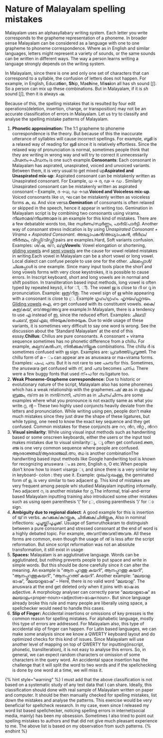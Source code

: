 # Nature of Malayalam spelling mistakes

Malayalam uses an alphasyllabary writing system. Each letter you  write corresponds to the grapheme representation of a phoneme. In  broader sense Malayalam can be considered as a language with one to one   grapheme to phoneme correspondence. Where as in English and similar  languages, letters might represent a variety of sounds, or the same  sounds can be written in different ways. The way a person learns writing  a language strongly depends on the writing system.

In Malayalam, since there is one and only one set of characters that  can correspond to a syllable, the confusion of letters does not happen.  For example, in English, Educa**tio**n, **Sh**ip, Ma**ch**ine, Mi**ssi**on all has sh sound \[ʃ\]. So a person can mix up these combinations. But in Malayalam, if it is _sh_ sound \[ʃ\], then it is always ഷ.

Because of this, the spelling mistakes that is resulted by four edit  operations\(deletion, insertion, change, or transposition\) may not be an  accurate classification of errors in Malayalam.  Let us try to classify  and analyse the spelling mistake patterns of Malayalam.  


1. **Phonetic approximation:** The 1:1 grapheme to  phoneme correspondence is the theory. But because of this the inaccurate  utterance of syllables will cause incorrect spellings. For example,  ബൂമി is a relaxed way of reading for ഭൂമി since it is relatively  effortless. Since the relaxed way of pronunciation is normal, sometimes  people think that they are writing in wrong way and will try to correct  it unnecessarily പീഢനം-&gt;പീഡനം is one such example.**Consonants**:  Each consonant in Malayalam has aspirated, unaspirated, voiced and  unvoiced variants. Between them, it is very usual to get mixed up**Aspirated and Unaspirated mix-up**:  Aspirated consonant can be mistakenly written as  Unaspirated  consonant. For Example, ധ -&gt; ദ, ഢ -&gt; ഡ . Similarly Unaspirated  consonant can be mistakenly written as aspirated consonant – Example, ദ  -&gt;ധ, ഡ -&gt;ഢ.**Voiced and Voiceless mix-up**. Voiced consonants like ഗ, ഘ can be mistakenly written as voiceless forms ക, ഖ. And vice versa.**Gemination**  of consonants is often relaxed or skipped in the speech, hence it  appear in writing too. Gemination in Malayalam script is by combining  two consonants using virama. നീലതാമര/നീലത്താമര is an example for this  kind of mistakes. There are a few debatable words too, like  സ്വർണം/സ്വർണ്ണം, പാർടി/പാർട്ടി. Another way of consonant stress  indication is by using _Unaspirated Consonant + Virama + Aspirated Consonant_. അദ്ധ്യാപകൻ/അധ്യാപകൻ, തീർഥം/തീർത്ഥം, വിഡ്ഡി/വിഡ്ഢി pairs are examples.Hard, Soft variants confusion. Examples: ശ/ഷ, ര/റ, ല/ള**Vowels**: Vowel elongation or shortening, [gliding vowels](https://en.wikipedia.org/wiki/Diphthong) and [semi vowels](https://en.wikipedia.org/wiki/Semivowel) are the cause for vowel related mistakes in writing.Each  vowel in Malayalam can be a short vowel or long vowel. Local dialect  can confuse people to use one for the other. ചിലപ്പൊൾ/ചിലപ്പോൾ is one  example. Since many input tools place the short and long vowels forms  with very close keystrokes, it is possible to cause errors. In Inscript  keyboard, short and long vowels are in normal and shift position. In  transliteration based input methods, long vowel is often typed by  repeated keys\(i, ii for ി, ീ\). The vowel ഋ is close to റി  or റു in pronunciation. Example: ഋതു/റിതു. The vowel sign of ഋ while  appearing with a consonant is close to ്ര. Example ഗൃഹം/ഗ്രഹം.  ഹൃദയം/ഹ്രുദയം. [Gliding vowels](https://en.wikipedia.org/wiki/Diphthong) ഐ, ഔ get confused with its constituent vowels. കൈ/കഇ/കയ്, ഔ/അഉ/അവു are example.In  Malayalam, there is a tendency to use എ instead of ഇ, since the reduced  effort. Examples: ചിലവ്/ചെലവ്, ഇല/എല, തിരയുക/തെരയുക. Due to wide usage  of these variants, it is sometimes very difficult to say one word is  wrong. See the discussion about the ‘Standard Malayalam’ at the end of  this essay.**Chillus**: Chillus are pure  consonants. A consonant + virama sequence sometimes has no phonetic  difference from a chillu. For example, കല്പന/കൽപന, നിൽക്കുക/നില്ക്കുക  combinations. The chillu ർ is sometimes confused with ഋ sign. Examples  are: പ്രവർത്തി/പ്രവൃത്തി. The chillu form of മ – ം can appear are as  anuswara or ma+virama forms. Examples: പംപ, പമ്പ. But it is not rare to  see പംമ്പ for this. Sometimes, the anuswara get confused with ന്, and  പമ്പ becomes പന്പ. There were a few buggy fonts that used ന്+പ for മ്പ  ligature too.
2. **Weak Phoneme-Grapheme correspondence:**  Due to historic or evolutionary nature of the script, Malayalam also  has some phonemes which has a weak relationship with the graphemes.ഹ്മ/  മ്മ as in ബ്രഹ്മം/ബ്രമ്മം, ന്ദ/ന്ന as in നന്ദി/നന്നി, ഹ്ന/ന്ന  as in  ചിഹ്നം/ചിന്നം are some examples where what you pronounce is not exactly  same as what you write.റ്റ, ന്റ – These two highly used  conjuncts heavily deviate from the letters and pronunciation. While  writing using pen, people don’t make much mistakes since they just draw  the shape of these ligatures, but while typing, one need to know the  exact key sequence and they get confused. Common mistakes for these  conjuncts are ററ, ൻറ, ൻറ്റ , ൻററ
3. **Visual similarity**:  While using visual input methods such as handwriting based or some  onscreen keyboards, either the users or the input tool makes mistakes  due to visual similarityൃ, ്യ often get confused.ജ്ഞ, ഞ്ജ is one very common sequence where people are confused. ആദരാജ്ഞലി/ആദരാഞ്ജലി.ത്സ, ഝ is another combinationThe handwriting based input methods like Google handwriting tool is known for recognizing anuswara ം as zero, English o, O etc.When  people don’t know how to insert visarga ഃ, and since there is a very  similar key in keyboard- colon : they use it. Example: ദുഃഖം/ദു:ഖംള്ള,  the geminated form of ള, is very similar to two adjacent ള. This kind  of mistakes are very frequent among people whi studied Malayalam  inputting informally. Two adjacent റ, is another mistake for റ്റ,The  informal, trial-and-error based Malayalam inputting training also  introduced some other mistakes such as using open parenthesis ‘\(‘ for  ്ര, closing parenthesis ‘\)’ for ാ sign.
4. **Ambiguity due to regional dialect**:  A good example for this is insertion of യ് in verbs.  കുറക്കുക/കുറയ്ക്കുക, ചിരിക്കുക/ചിരിയ്ക്കുക, Also in nominal inflections:  പൂച്ചയ്ക്ക്/പൂച്ചക്ക്.  Usuage of Samvruthokaram to distinguish between  a pure consonant and stressed consonant at the end of word is a highly  debated topic. For example, അവന്/അവനു്/അവനു. All these forms are common,  even though the usage of നു് is less after the script reformation. But  since script reformation was not an absolute transformation, it still  exist in usage
5. **Spaces:** Malayalam is an  agglutinative language. Words can be agglutinated, but nothing prevents  people to put space and write in simple words. But this should be done  carefully since it can alter the meaning. An example is “ആന പുറത്തു  കയറി”, ആനപ്പുറത്തു കയറി”, “ആനപ്പുറത്തുകയറി”, “ആനപ്പുറത്ത് കയറി”. Another  example: “മലയാള ഭാഷ”, “മലയാളഭാഷ” – Here, there is no valid word  “മലയാള”. The anuswara at the end get deleted only when it joins with ഭാഷ  as adjective. A morphology analyser can correctly parse “മലയാളഭാഷ” as  മലയാളം&lt;proper-noun&gt;&lt;adjective&gt;ഭാഷ&lt;noun&gt;. But since  language already broke this rule and many people are liberally using  space, a spellchecker would need to handle this cases.
6. **Slip of Finger:**  Accidental insertions or omissions of key presses is the common reason  for spelling mistakes. For alphabetic language, mostly this type of  errors are addressed. For Malayalam also, this type of accidental slip  of finger can happen. For Latin based languages,  we can make some  analysis since we know a QWERTY keyboard layout and do optimized checks  for this kind of issues. Since Malayalam will use another level of  mapping on top of QWERTY for inputting\(inscript, phonetic,  transliteration\), it is not easy to analyse this errors. So, in general,  we can expect random characters or omission of some characters in the  query word. An accidental space insertion has the challenge that it will  split the word to two words and if the spellchecking is done by one  word at a time, we will miss it.

{% hint style="warning" %}
I must add that the above classification is not based on a systematic  study of any test data that I can share. Ideally, this classification  should done with real sample of Malayalam written on paper and computer.  It should be then manually checked for spelling mistakes, list down the  mistakes and analyse the patterns. This exercise would be very  beneficial for spellcheck research. In my case, even since I released my  word list based spellchecker, noticing spelling errors in  internet\(social media, mainly\) has been my obsession. Sometimes I also  tried to point out spelling mistakes to authors and that did not give  much pleasant experience to me. The above list is based on my observation from such patterns.
{% endhint %}

